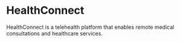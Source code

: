 # HealthConnect
HealthConnect is a telehealth platform that enables remote medical consultations and healthcare services.
